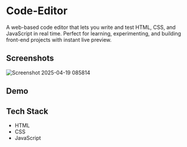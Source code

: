 
# Code-Editor
A web-based code editor that lets you write and test HTML, CSS, and JavaScript in real time. Perfect for learning, experimenting, and building front-end projects with instant live preview.


## Screenshots


![Screenshot 2025-04-19 085814](https://github.com/user-attachments/assets/c47f65d1-385e-45c0-8adc-ca75f4a89865)


## Demo




## Tech Stack

- HTML
- CSS
- JavaScript

